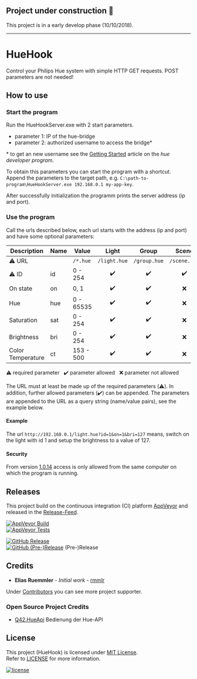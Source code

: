 ## Project under construction :construction:

This project is in a early develop phase (10/10/2018).

---

# HueHook
Control your Philips Hue system with simple HTTP GET requests. POST parameters are not needed!


## How to use

### Start the program
Run the HueHookServer.exe with 2 start parameters.
* parameter 1: IP of the hue-bridge
* parameter 2: authorized username to access the bridge*

\* to get an new username see the [Getting Started](https://www.developers.meethue.com/documentation/getting-started) article on the *hue developer program*.

To obtain this parameters you can start the program with a shortcut. Append the parameters to the target path, e.g. `C:\path-to-program\HueHookServer.exe 192.168.0.1 my-app-key`.

After successfully initialization the programm prints the server address (ip and port).

### Use the program

Call the urls described below, each url starts with the address (ip and port) and have some optional parameters:

|Description       |Name|Value      |Light             |Group             |Scene             |
|------------------|----|-----------|:----------------:|:----------------:|:----------------:|
|:warning: URL     |    |`/*.hue`   |`/light.hue`      |`/group.hue`      |`/scene.hue`      |
|:warning: ID      |id  |0 - 254    |:heavy_check_mark:|:heavy_check_mark:|:heavy_check_mark:|
|On state          |on  |0, 1       |:heavy_check_mark:|:heavy_check_mark:|:x:               |
|Hue               |hue |0 - 65535  |:heavy_check_mark:|:heavy_check_mark:|:x:               |
|Saturation        |sat |0 - 254    |:heavy_check_mark:|:heavy_check_mark:|:x:               |
|Brightness        |bri |0 - 254    |:heavy_check_mark:|:heavy_check_mark:|:x:               |
|Color Temperature |ct  |153 - 500  |:heavy_check_mark:|:heavy_check_mark:|:x:               |

:warning: required parameter &nbsp; :heavy_check_mark: parameter allowed &nbsp; :x: parameter not allowed

The URL must at least be made up of the required parameters (:warning:). In addition, further allowed parameters (:heavy_check_mark:) can be appended. The parameters are appended to the URL as a query string (name/value pairs), see the example below.

#### Example
The url `http://192.168.0.1/light.hue?id=1&on=1&bri=127` means, switch on the light with id 1 and setup the brightness to a value of 127.

#### Security
From version [1.0.14](https://github.com/rmmlr/HueHook/releases/tag/1.0.14) access is only allowed from the same computer on which the program is running.

## Releases
This project build on the continuous integration (CI) platform [AppVeyor](https://www.appveyor.com/) and released in the [Release-Feed](https://github.com/rmmlr/HueHook/releases).

[![AppVeyor Build](https://img.shields.io/appveyor/ci/rmmlr/huehook.svg)](https://ci.appveyor.com/project/rmmlr/huehook)  
[![AppVeyor Tests](https://img.shields.io/appveyor/tests/rmmlr/HueHook/master.svg)](https://ci.appveyor.com/project/rmmlr/HueHook/build/tests)

[![GitHub Release](https://img.shields.io/github/release/rmmlr/huehook.svg)](https://github.com/rmmlr/huehook/releases/latest)  
[![GitHub (Pre-)Release](https://img.shields.io/github/release/rmmlr/huehook/all.svg)](https://github.com/rmmlr/huehook/releases) (Pre-)Release



## Credits

* **Elias Ruemmler** - *Initial work* - [rmmlr](https://github.com/rmmlr)

Under [Contributors](https://github.com/rmmlr/HueHook/contributors) you can see more project supporter.

### Open Source Project Credits

* [Q42.HueApi](https://github.com/Q42/Q42.HueApi) Bedienung der Hue-API

## License

This project (HueHook) is licensed under  [MIT License](http://www.opensource.org/licenses/mit-license.php "Read more about the MIT license form").  
Refer to [LICENSE](https://github.com/rmmlr/HueHook/blob/master/LICENSE.txt) for more information.

[![license](https://img.shields.io/github/license/rmmlr/HueHook.svg)](https://github.com/rmmlr/HueHook/blob/master/LICENSE.txt) 
